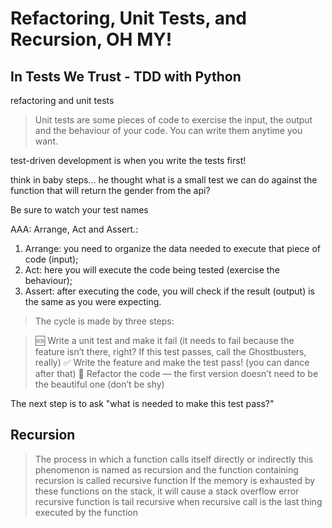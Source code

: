 # Refactoring, Unit Tests, and Recursion, OH MY!

## In Tests We Trust - TDD with Python

refactoring and unit tests

> Unit tests are some pieces of code to exercise the input, the output and the behaviour of your code. You can write them anytime you want.

test-driven development is when you write the tests first!

think in baby steps... he thought what is a small test we can do against the function that will return the gender from the api?

Be sure to watch your test names

AAA: Arrange, Act and Assert.:
1. Arrange: you need to organize the data needed to execute that piece of code (input);
2. Act: here you will execute the code being tested (exercise the behaviour);
3. Assert: after executing the code, you will check if the result (output) is the same as you were expecting.

> The cycle is made by three steps:

> 🆘 Write a unit test and make it fail (it needs to fail because the feature isn’t there, right? If this test passes, call the Ghostbusters, really)
> ✅ Write the feature and make the test pass! (you can dance after that)
> 🔵 Refactor the code — the first version doesn’t need to be the beautiful one (don’t be shy)

The next step is to ask "what is needed to make this test pass?"

## Recursion

> The process in which a function calls itself directly or indirectly
> this phenomenon is named as recursion and the function containing recursion is called recursive function
> If the memory is exhausted by these functions on the stack, it will cause a stack overflow error
> recursive function is tail recursive when recursive call is the last thing executed by the function
